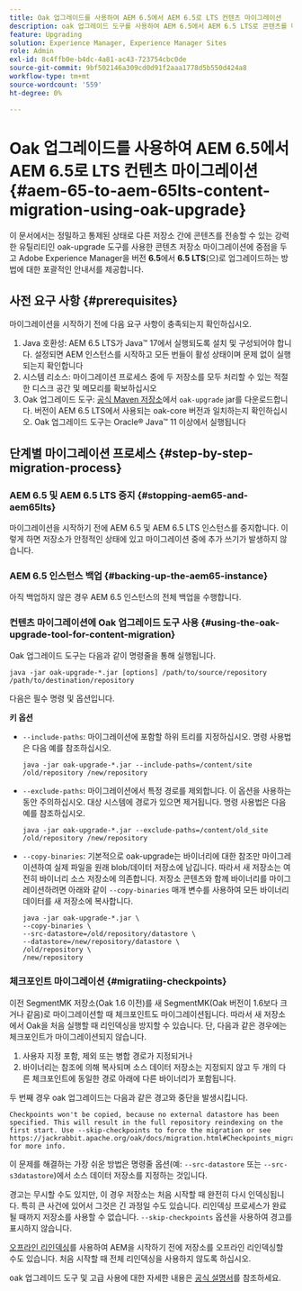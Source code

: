 ```yaml
---
title: Oak 업그레이드를 사용하여 AEM 6.5에서 AEM 6.5로 LTS 컨텐츠 마이그레이션
description: oak 업그레이드 도구를 사용하여 AEM 6.5에서 AEM 6.5 LTS로 콘텐츠를 마이그레이션하는 방법에 대해 알아봅니다
feature: Upgrading
solution: Experience Manager, Experience Manager Sites
role: Admin
exl-id: 8c4ffb0e-b4dc-4a81-ac43-723754cbc0de
source-git-commit: 9bf502146a309cd0d91f2aaa1778d5b550d424a8
workflow-type: tm+mt
source-wordcount: '559'
ht-degree: 0%

---
```


# Oak 업그레이드를 사용하여 AEM 6.5에서 AEM 6.5로 LTS 컨텐츠 마이그레이션 {#aem-65-to-aem-65lts-content-migration-using-oak-upgrade}

이 문서에서는 정밀하고 통제된 상태로 다른 저장소 간에 콘텐츠를 전송할 수 있는 강력한 유틸리티인 oak-upgrade 도구를 사용한 콘텐츠 저장소 마이그레이션에 중점을 두고 Adobe Experience Manager을 버전 **6.5**&#x200B;에서 **6.5 LTS**(으)로 업그레이드하는 방법에 대한 포괄적인 안내서를 제공합니다.

## 사전 요구 사항 {#prerequisites}

마이그레이션을 시작하기 전에 다음 요구 사항이 충족되는지 확인하십시오.

1. Java 호환성: AEM 6.5 LTS가 Java™ 17에서 실행되도록 설치 및 구성되어야 합니다. 설정되면 AEM 인스턴스를 시작하고 모든 번들이 활성 상태이며 문제 없이 실행되는지 확인합니다
1. 시스템 리소스: 마이그레이션 프로세스 중에 두 저장소를 모두 처리할 수 있는 적절한 디스크 공간 및 메모리를 확보하십시오
1. Oak 업그레이드 도구: [공식 Maven 저장소](https://mvnrepository.com/artifact/org.apache.jackrabbit/oak-upgrade)에서 `oak-upgrade` jar를 다운로드합니다. 버전이 AEM 6.5 LTS에서 사용되는 oak-core 버전과 일치하는지 확인하십시오. Oak 업그레이드 도구는 Oracle® Java™ 11 이상에서 실행됩니다

## 단계별 마이그레이션 프로세스 {#step-by-step-migration-process}

### AEM 6.5 및 AEM 6.5 LTS 중지 {#stopping-aem65-and-aem65lts}

마이그레이션을 시작하기 전에 AEM 6.5 및 AEM 6.5 LTS 인스턴스를 중지합니다. 이렇게 하면 저장소가 안정적인 상태에 있고 마이그레이션 중에 추가 쓰기가 발생하지 않습니다.

### AEM 6.5 인스턴스 백업 {#backing-up-the-aem65-instance}

아직 백업하지 않은 경우 AEM 6.5 인스턴스의 전체 백업을 수행합니다.

### 컨텐츠 마이그레이션에 Oak 업그레이드 도구 사용 {#using-the-oak-upgrade-tool-for-content-migration}

Oak 업그레이드 도구는 다음과 같이 명령줄을 통해 실행됩니다.

```
java -jar oak-upgrade-*.jar [options] /path/to/source/repository /path/to/destination/repository 
```

다음은 필수 명령 및 옵션입니다.

**키 옵션**

* `--include-paths`: 마이그레이션에 포함할 하위 트리를 지정하십시오. 명령 사용법은 다음 예를 참조하십시오.

  ```
  java -jar oak-upgrade-*.jar --include-paths=/content/site /old/repository /new/repository
  ```

* `--exclude-paths`: 마이그레이션에서 특정 경로를 제외합니다. 이 옵션을 사용하는 동안 주의하십시오. 대상 시스템에 경로가 있으면 제거됩니다. 명령 사용법은 다음 예를 참조하십시오.

  ```
  java -jar oak-upgrade-*.jar --exclude-paths=/content/old_site /old/repository /new/repository 
  ```

* `--copy-binaries`: 기본적으로 oak-upgrade는 바이너리에 대한 참조만 마이그레이션하여 실제 파일을 원래 blob/데이터 저장소에 남깁니다. 따라서 새 저장소는 여전히 바이너리 소스 저장소에 의존합니다. 저장소 콘텐츠와 함께 바이너리를 마이그레이션하려면 아래와 같이 `--copy-binaries` 매개 변수를 사용하여 모든 바이너리 데이터를 새 저장소에 복사합니다.

  ```
  java -jar oak-upgrade-*.jar \
  --copy-binaries \
  --src-datastore=/old/repository/datastore \
  --datastore=/new/repository/datastore \
  /old/repository \
  /new/repository 
  ```

### 체크포인트 마이그레이션 {#migratiing-checkpoints}

이전 SegmentMK 저장소(Oak 1.6 이전)를 새 SegmentMK(Oak 버전이 1.6보다 크거나 같음)로 마이그레이션할 때 체크포인트도 마이그레이션됩니다. 따라서 새 저장소에서 Oak을 처음 실행할 때 리인덱싱을 방지할 수 있습니다. 단, 다음과 같은 경우에는 체크포인트가 마이그레이션되지 않습니다.

1. 사용자 지정 포함, 제외 또는 병합 경로가 지정되거나
1. 바이너리는 참조에 의해 복사되며 소스 데이터 저장소는 지정되지 않고 두 개의 다른 체크포인트에 동일한 경로 아래에 다른 바이너리가 포함됩니다.

두 번째 경우 oak 업그레이드는 다음과 같은 경고와 중단을 발생시킵니다.

```
Checkpoints won't be copied, because no external datastore has been specified. This will result in the full repository reindexing on the first start. Use --skip-checkpoints to force the migration or see https://jackrabbit.apache.org/oak/docs/migration.html#Checkpoints_migration for more info. 
```

이 문제를 해결하는 가장 쉬운 방법은 명령줄 옵션(예: `--src-datastore` 또는 `--src-s3datastore`)에서 소스 데이터 저장소를 지정하는 것입니다.

경고는 무시할 수도 있지만, 이 경우 저장소는 처음 시작할 때 완전히 다시 인덱싱됩니다. 특히 큰 사건에 있어서 그것은 긴 과정일 수도 있습니다. 리인덱싱 프로세스가 완료될 때까지 저장소를 사용할 수 없습니다. `--skip-checkpoints` 옵션을 사용하여 경고를 표시하지 않습니다.

[오프라인 리인덱싱](/help/sites-deploying/upgrade-offline-reindexing.md)를 사용하여 AEM을 시작하기 전에 저장소를 오프라인 리인덱싱할 수도 있습니다. 처음 시작할 때 전체 리인덱싱을 사용하지 않도록 하십시오.

oak 업그레이드 도구 및 고급 사용에 대한 자세한 내용은 [공식 설명서](https://jackrabbit.apache.org/oak/docs/migration.html)를 참조하세요.
